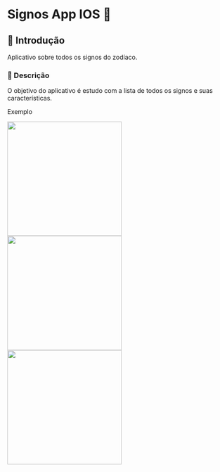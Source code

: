 
# Signos App IOS :iphone:

## :pushpin: Introdução
Aplicativo sobre todos os signos do zodíaco.

### :memo: Descrição
O objetivo do aplicativo é estudo com a lista de todos os signos e suas características.

Exemplo 

<img src="ImagesProject/Signos.jpeg" width="260" >   <img src="ImagesProject/Home.jpeg" width="260" >  <img src="ImagesProject/Detail.jpeg" width="260" > 
